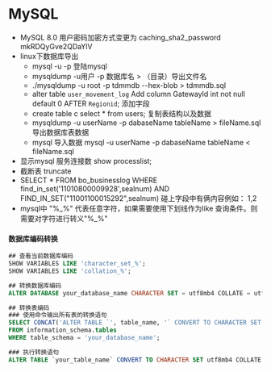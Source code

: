 MySQL
=

* MySQL 8.0 用户密码加密方式变更为 caching_sha2_password   mkRDQyGve2QDaYlV
* linux下数据库导出
  * mysql -u -p 登陆mysql   
  * mysqldump -u用户 -p 数据库名 > （目录）导出文件名
  * ./mysqldump -u root -p  tdmmdb  --hex-blob >  tdmmdb.sql
  * alter table `user_movement_log` Add column GatewayId int not null default 0 AFTER `Regionid`; 添加字段
  * create table c select * from users; 复制表结构以及数据
  * mysqldump -u userName -p  dabaseName tableName > fileName.sql 
     导出数据库表数据
  * mysql 导入数据 mysql -u userName -p  dabaseName tableName < fileName.sql 
* 显示mysql 服务连接数 show processlist; 
* 截断表 truncate
* SELECT * FROM bo_businesslog WHERE find_in_set('11010800009928',sealnum) AND FIND_IN_SET("11001100015292",sealnum) 碰上字段中有俩内容例如：  1,2
* mysql中 "%_%" 代表任意字符，如果需要使用下划线作为like 查询条件。则需要对字符进行转义"%\_%"

#### 数据库编码转换

```sql
## 查看当前数据库编码
SHOW VARIABLES LIKE 'character_set_%';
SHOW VARIABLES LIKE 'collation_%';
```

```sql
## 转换数据库编码
ALTER DATABASE your_database_name CHARACTER SET = utf8mb4 COLLATE = utf8mb4_unicode_ci;
```

```sql
## 转换表编码
### 使用命令输出所有表的转换语句
SELECT CONCAT('ALTER TABLE `', table_name, '` CONVERT TO CHARACTER SET utf8mb4 COLLATE utf8mb4_unicode_ci;')
FROM information_schema.tables
WHERE table_schema = 'your_database_name';

### 执行转换语句
ALTER TABLE `your_table_name` CONVERT TO CHARACTER SET utf8mb4 COLLATE utf8mb4_unicode_ci;
```
